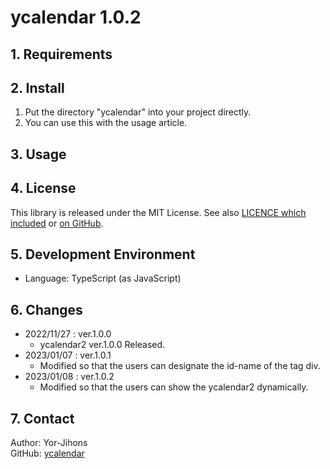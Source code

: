 # ycalendar 1.0.2

## 1. Requirements

## 2. Install

1. Put the directory "ycalendar" into your project directly.
2. You can use this with the usage article.

## 3. Usage

## 4. License

This library is released under the MIT License. See also [LICENCE which included](./LICENSE) or [on GitHub](https://github.com/Yor-Jihons/ycalendar/blob/main/ycalendar2/LICENSE).

## 5. Development Environment

- Language: TypeScript (as JavaScript)

## 6. Changes

* 2022/11/27 : ver.1.0.0
    - ycalendar2 ver.1.0.0 Released.
* 2023/01/07 : ver.1.0.1
    - Modified so that the users can designate the id-name of the tag div.
* 2023/01/08 : ver.1.0.2
    - Modified so that the users can show the ycalendar2 dynamically.

## 7. Contact

Author: Yor-Jihons  
GitHub: [ycalendar](https://github.com/Yor-Jihons/ycalendar2)  
